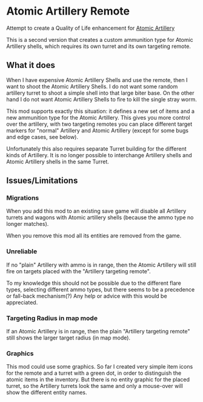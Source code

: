 # Atomic Artillery Remote

Attempt to create a Quality of Life enhancement for 
[Atomic Artillery](https://github.com/sirdoombox/AtomicArtillery)

This is a second version that creates a custom ammunition type for Atomic Artillery shells,
which requires its own turret and its own targeting remote.

## What it does

When I have expensive Atomic Artillery Shells and use the remote, then I want to shoot the Atomic Artillery Shells.
I do not want some random artillery turret to shoot a simple shell into that large biter base.
On the other hand I do not want Atomic Artillery Shells to fire to kill the single stray worm.

This mod supports exactly this situation:
it defines a new set of items and a new ammunition type for the Atomic Artillery.
This gives you more control over the artillery, with two targeting remotes you can
place different target markers for "normal" Artillery and Atomic Artillery
(except for some bugs and edge cases, see below).

Unfortunately this also requires separate Turret building for the different kinds of
Artillery. It is no longer possible to interchange Artillery shells and
Atomic Artillery shells in the same Turret.

## Issues/Limitations

### Migrations

When you add this mod to an existing save game will disable all Artillery turrets and wagons
with Atomic artillery shells (because the ammo type no longer matches).

When you remove this mod all its entities are removed from the game.

### Unreliable

If no "plain" Artillery with ammo is in range, then the Atomic Artillery will
still fire on targets placed with the "Artillery targeting remote".

To my knowledge this should not be possible due to the different flare types,
selecting different ammo types, but there seems to be a precedence or fall-back mechanism(?)
Any help or advice with this would be appreciated.

### Targeting Radius in map mode

If an Atomic Artillery is in range, then the plain "Artillery targeting remote"
still shows the larger target radius (in map mode). 

### Graphics

This mod could use some graphics.
So far I created very simple item icons for the remote and a turret with a green dot,
in order to distinguish the atomic items in the inventory.
But there is no entity graphic for the placed turret, so the Artillery turrets
look the same and only a mouse-over will show the different entity names.
